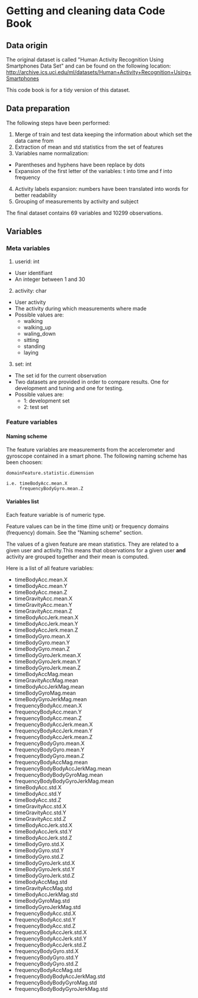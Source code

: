 # Getting and cleaning data Code Book
## Data origin
The original dataset is called "Human Activity Recognition Using Smartphones Data Set" and can be found on the following location: http://archive.ics.uci.edu/ml/datasets/Human+Activity+Recognition+Using+Smartphones

This code book is for a tidy version of this dataset.

## Data preparation
The following steps have been performed:

1. Merge of train and test data keeping the information about which set the data came from
2. Extraction of mean and std statistics from the set of features
3. Variables name normalization: 
  - Parentheses and hyphens have been replace by dots
  - Expansion of the first letter of the variables: t into time and f into frequency
4. Activity labels expansion: numbers have been translated into words for better readability
5. Grouping of measurements by activity and subject

The final dataset contains 69 variables and 10299 observations.

## Variables
### Meta variables
1. userid: int
  - User identifiant
  - An integer between 1 and 30

2. activity: char
  - User activity 
  - The activity during which measurements where made
  - Possible values are:
    - walking
    - walking_up
    - waling_down
    - sitting
    - standing
    - laying

3. set: int
  - The set id for the current observation
  - Two datasets are provided in order to compare results. One for development and tuning and one for testing.
  - Possible values are:
    - 1: development set
    - 2: test set

### Feature variables
#### Naming scheme
The feature variables are measurements from the accelerometer and gyroscope contained in a smart phone.
The following naming scheme has been choosen:

```
domainFeature.statistic.dimension

i.e. timeBodyAcc.mean.X
     frequencyBodyGyro.mean.Z
```

#### Variables list
Each feature variable is of numeric type.

Feature values can be in the time (time unit) or frequency domains (frequency) domain. See the "Naming scheme" section.

The values of a given feature are mean statistics. They are related to a given user and activity.This means that observations for a given user **and** activity are grouped together and their mean is computed.

Here is a list of all feature variables:

- timeBodyAcc.mean.X
- timeBodyAcc.mean.Y
- timeBodyAcc.mean.Z
- timeGravityAcc.mean.X
- timeGravityAcc.mean.Y
- timeGravityAcc.mean.Z
- timeBodyAccJerk.mean.X
- timeBodyAccJerk.mean.Y
- timeBodyAccJerk.mean.Z
- timeBodyGyro.mean.X
- timeBodyGyro.mean.Y
- timeBodyGyro.mean.Z
- timeBodyGyroJerk.mean.X
- timeBodyGyroJerk.mean.Y
- timeBodyGyroJerk.mean.Z
- timeBodyAccMag.mean
- timeGravityAccMag.mean
- timeBodyAccJerkMag.mean
- timeBodyGyroMag.mean
- timeBodyGyroJerkMag.mean
- frequencyBodyAcc.mean.X
- frequencyBodyAcc.mean.Y
- frequencyBodyAcc.mean.Z
- frequencyBodyAccJerk.mean.X
- frequencyBodyAccJerk.mean.Y
- frequencyBodyAccJerk.mean.Z
- frequencyBodyGyro.mean.X
- frequencyBodyGyro.mean.Y
- frequencyBodyGyro.mean.Z
- frequencyBodyAccMag.mean
- frequencyBodyBodyAccJerkMag.mean
- frequencyBodyBodyGyroMag.mean
- frequencyBodyBodyGyroJerkMag.mean
- timeBodyAcc.std.X
- timeBodyAcc.std.Y
- timeBodyAcc.std.Z
- timeGravityAcc.std.X
- timeGravityAcc.std.Y
- timeGravityAcc.std.Z
- timeBodyAccJerk.std.X
- timeBodyAccJerk.std.Y
- timeBodyAccJerk.std.Z
- timeBodyGyro.std.X
- timeBodyGyro.std.Y
- timeBodyGyro.std.Z
- timeBodyGyroJerk.std.X
- timeBodyGyroJerk.std.Y
- timeBodyGyroJerk.std.Z
- timeBodyAccMag.std
- timeGravityAccMag.std
- timeBodyAccJerkMag.std
- timeBodyGyroMag.std
- timeBodyGyroJerkMag.std
- frequencyBodyAcc.std.X
- frequencyBodyAcc.std.Y
- frequencyBodyAcc.std.Z
- frequencyBodyAccJerk.std.X
- frequencyBodyAccJerk.std.Y
- frequencyBodyAccJerk.std.Z
- frequencyBodyGyro.std.X
- frequencyBodyGyro.std.Y
- frequencyBodyGyro.std.Z
- frequencyBodyAccMag.std
- frequencyBodyBodyAccJerkMag.std
- frequencyBodyBodyGyroMag.std
- frequencyBodyBodyGyroJerkMag.std
